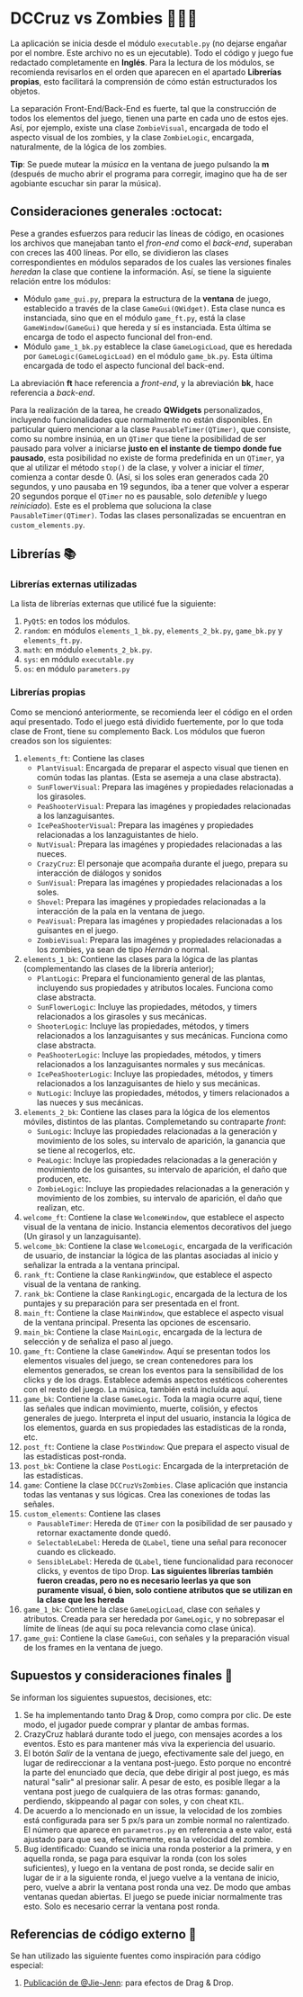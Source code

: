 # DCCruz vs Zombies :zombie::seedling::sunflower:
La aplicación se inicia desde el módulo `executable.py` (no dejarse engañar por el nombre. Este archivo no es un ejecutable). Todo el código y juego fue redactado completamente en **Inglés**. 
Para la lectura de los módulos, se recomienda revisarlos en el orden que aparecen en el apartado **Librerías propias**, esto facilitará la comprensión de cómo están estructurados los objetos.

La separación Front-End/Back-End es fuerte, tal que la construcción de todos los elementos del juego, tienen una parte en cada uno de estos ejes. Así, por ejemplo, existe una clase `ZombieVisual`, encargada de todo el aspecto visual de los zombies, y la clase `ZombieLogic`, encargada, naturalmente, de la lógica de los zombies.

**Tip**: Se puede mutear la *música* en la ventana de juego pulsando la **m** (después de mucho abrir el programa para corregir, imagino que ha de ser agobiante escuchar sin parar la música).

## Consideraciones generales :octocat:
Pese a grandes esfuerzos para reducir las líneas de código, en ocasiones los archivos que manejaban tanto el *fron-end* como el *back-end*, superaban con creces las 400 líneas. Por ello, se dividieron las clases correspondientes en módulos separados de los cuales las versiones finales *heredan* la clase que contiene la información. Así, se tiene la siguiente relación entre los módulos:
- Módulo `game_gui.py`, prepara la estructura de la **ventana** de juego, establecido a través de la clase `GameGui(QWidget)`. Esta clase nunca es instanciada, sino que en el módulo `game_ft.py`, está la clase `GameWindow(GameGui)` que hereda y sí es instanciada. Esta última se encarga de todo el aspecto funcional del fron-end.
- Módulo `game_1_bk.py` establece la clase `GameLogicLoad`, que es heredada por `GameLogic(GameLogicLoad)` en el módulo `game_bk.py`. Esta última encargada de todo el aspecto funcional del back-end.

La abreviación **ft** hace referencia a *front-end*, y la abreviación **bk**, hace referencia a *back-end*.

Para la realización de la tarea, he creado **QWidgets** personalizados, incluyendo funcionalidades que normalmente no están disponibles. En particular quiero mencionar a la clase `PausableTimer(QTimer)`, que consiste, como su nombre insinúa, en un `QTimer` que tiene la posibilidad de ser pausado para volver a iniciarse **justo en el instante de tiempo donde fue pausado**, esta posibilidad no existe de forma predefinida en un `QTimer`, ya que al utilizar el método `stop()` de la clase, y volver a iniciar el *timer*, comienza a contar desde 0. (Así, si los soles eran generados cada 20 segundos, y uno pausaba en 19 segundos, iba a tener que volver a esperar 20 segundos porque el `QTimer` no es pausable, solo *detenible* y luego *reiniciado*). Este es el problema que soluciona la clase `PausableTimer(QTimer)`. Todas las clases personalizadas se encuentran en `custom_elements.py`.

## Librerías :books:
### Librerías externas utilizadas
La lista de librerías externas que utilicé fue la siguiente:

1. `PyQt5`: en todos los módulos.
2. `random`: en módulos `elements_1_bk.py`, `elements_2_bk.py`, `game_bk.py` y `elements_ft.py`.
3. `math`: en módulo `elements_2_bk.py`.
4. `sys`: en módulo `executable.py`
5. `os`: en módulo `parameters.py`

### Librerías propias
Como se mencionó anteriormente, se recomienda leer el código en el orden aquí presentado. Todo el juego está dividido fuertemente, por lo que toda clase de Front, tiene su complemento Back. Los módulos que fueron creados son los siguientes:

1. `elements_ft`: Contiene las clases
    - `PlantVisual`: Encargada de preparar el aspecto visual que tienen en común todas las plantas. (Esta se asemeja a una clase abstracta).
    - `SunFlowerVisual`: Prepara las imagénes y propiedades relacionadas a los girasoles.
    - `PeaShooterVisual`: Prepara las imagénes y propiedades relacionadas a los lanzaguisantes.
    - `IcePeaShooterVisual`: Prepara las imagénes y propiedades relacionadas a los lanzaguistantes de hielo.
    - `NutVisual`: Prepara las imagénes y propiedades relacionadas a las nueces.
    - `CrazyCruz`: El personaje que acompaña durante el juego, prepara su interacción de diálogos y sonidos
    - `SunVisual`: Prepara las imagénes y propiedades relacionadas a los soles.
    - `Shovel`: Prepara las imagénes y propiedades relacionadas a la interacción de la pala en la ventana de juego.
    - `PeaVisual`: Prepara las imagénes y propiedades relacionadas a los guisantes en el juego.
    - `ZombieVisual`: Prepara las imagénes y propiedades relacionadas a los zombies, ya sean de tipo *Hernán* o normal.
2. `elements_1_bk`: Contiene las clases para la lógica de las plantas (complementando las clases de la librería anterior);
    - `PlantLogic`: Prepara el funcionamiento general de las plantas, incluyendo sus propiedades y atributos locales. Funciona como clase abstracta.
    - `SunFlowerLogic`: Incluye las propiedades, métodos, y timers relacionados a los girasoles y sus mecánicas.
    - `ShooterLogic`: Incluye las propiedades, métodos, y timers relacionados a los lanzaguisantes y sus mecánicas. Funciona como clase abstracta.
    - `PeaShooterLogic`: Incluye las propiedades, métodos, y timers relacionados a los lanzaguisantes normales y sus mecánicas.
    - `IcePeaShooterLogic`: Incluye las propiedades, métodos, y timers relacionados a los lanzaguisantes de hielo y sus mecánicas.
    - `NutLogic`: Incluye las propiedades, métodos, y timers relacionados a las nueces y sus mecánicas.
3. `elements_2_bk`: Contiene las clases para la lógica de los elementos móviles, distintos de las plantas. Complemetando su contraparte *front*:
    - `SunLogic`: Incluye las propiedades relacionadas a la generación y movimiento de los soles, su intervalo de aparición, la ganancia que se tiene al recogerlos, etc.
    - `PeaLogic`: Incluye las propiedades relacionadas a la generación y movimiento de los guisantes, su intervalo de aparición, el daño que producen, etc.
    - `ZombieLogic`: Incluye las propiedades relacionadas a la generación y movimiento de los zombies, su intervalo de aparición, el daño que realizan, etc.
4. `welcome_ft`: Contiene la clase `WelcomeWindow`, que establece el aspecto visual de la ventana de inicio. Instancia elementos decorativos del juego (Un girasol y un lanzaguisante).
5. `welcome_bk`: Contiene la clase `WelcomeLogic`, encargada de la verificación de usuario, de instanciar la lógica de las plantas asociadas al inicio y señalizar la entrada a la ventana principal.
6. `rank_ft`: Contiene la clase `RankingWindow`, que establece el aspecto visual de la ventana de ranking.
7. `rank_bk`: Contiene la clase `RankingLogic`, encargada de la lectura de los puntajes y su preparación para ser presentada en el front.
8. `main_ft`: Contiene la clase `MainWindow`, que establece el aspecto visual de la ventana principal. Presenta las opciones de escensario.
9. `main_bk`: Contiene la clase `MainLogic`, encargada de la lectura de selección y de señaliza el paso al juego.
10. `game_ft`: Contiene la clase `GameWindow`. Aquí se presentan todos los elementos visuales del juego, se crean contenedores para los elementos generados, se crean los eventos para la sensibilidad de los clicks y de los drags. Establece además aspectos estéticos coherentes con el resto del juego. La música, también está incluída aquí.
11. `game_bk`: Contiene la clase `GameLogic`. Toda la magia ocurre aquí, tiene las señales que indican movimiento, muerte, colisión, y efectos generales de juego. Interpreta el input del usuario, instancia la lógica de los elementos, guarda en sus propiedades las estadísticas de la ronda, etc.
12. `post_ft`: Contiene la clase `PostWindow`: Que prepara el aspecto visual de las estadísticas post-ronda.
13. `post_bk`: Contiene la clase `PostLogic`: Encargada de la interpretación de las estadísticas.
14. `game`: Contiene la clase `DCCruzVsZombies`. Clase aplicación que instancia todas las ventanas y sus lógicas. Crea las conexiones de todas las señales.
15. `custom_elements`: Contiene las clases
    - `PausableTimer`: Hereda de `QTimer` con la posibilidad de ser pausado y retornar exactamente donde quedó.
    - `SelectableLabel`: Hereda de `QLabel`, tiene una señal para reconocer cuando es clickeado.
    - `SensibleLabel`: Hereda de `QLabel`, tiene funcionalidad para reconocer clicks, y eventos de tipo Drop.
**Las siguientes librerías también fueron creadas, pero no es necesario leerlas ya que son puramente visual, ó bien, solo contiene atributos que se utilizan en la clase que les hereda**
15. `game_1_bk`: Contiene la clase `GameLogicLoad`, clase con señales y atributos. Creada para ser heredada por `GameLogic`, y no sobrepasar el límite de líneas (de aquí su poca relevancia como clase única).
16. `game_gui`: Contiene la clase `GameGui`, con señales y la preparación visual de los frames en la ventana de juego.

## Supuestos y consideraciones finales :thinking:
Se informan los siguientes supuestos, decisiones, etc:

1. Se ha implementando tanto Drag & Drop, como compra por clic. De este modo, el jugador puede comprar y plantar de ambas formas.
2. CrazyCruz hablará durante todo el juego, con mensajes acordes a los eventos. Esto es para mantener más viva la experiencia del usuario.
3. El botón *Salir* de la ventana de juego, efectivamente sale del juego, en lugar de redireccionar a la ventana post-juego. Esto porque no encontré la parte del enunciado que decía, que debe dirigir al post juego, es más natural "salir" al presionar salir. A pesar de esto, es posible llegar a la ventana post juego de cualquiera de las otras formas: ganando, perdiendo, skippeando al pagar con soles, y con cheat `KIL`.
4. De acuerdo a lo mencionado en un issue, la velocidad de los zombies está configurada para ser 5 px/s para un zombie normal no ralentizado. El número que aparece en `parametros.py` en referencia a este valor, está ajustado para que sea, efectivamente, esa la velocidad del zombie.
5. Bug identificado: Cuando se inicia una ronda posterior a la primera, y en aquella ronda, se paga para esquivar la ronda (con los soles suficientes), y luego en la ventana de post ronda, se decide salir en lugar de ir a la siguiente ronda, el juego vuelve a la ventana de inicio, pero, vuelve a abrir la ventana post ronda una vez. De modo que ambas ventanas quedan abiertas. El juego se puede iniciar normalmente tras esto. Solo es necesario cerrar la ventana post ronda.

## Referencias de código externo :book:

Se han utilizado las siguiente fuentes como inspiración para código especial:
1. [Publicación de @Jie-Jenn](https://learndataanalysis.org/create-label-to-label-drag-and-drop-effect-pyqt5-tutorial/): para efectos de Drag & Drop.
